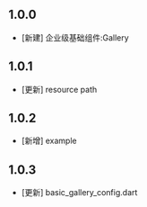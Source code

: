 <!--
 * @Author: lipeng 1162423147@qq.com
 * @Date: 2023-09-24 18:00:03
 * @LastEditors: lipeng 1162423147@qq.com
 * @LastEditTime: 2023-10-15 14:57:03
 * @FilePath: /phoenix_gallery/CHANGELOG.md
 * @Description: 这是默认设置,请设置`customMade`, 打开koroFileHeader查看配置 进行设置: https://github.com/OBKoro1/koro1FileHeader/wiki/%E9%85%8D%E7%BD%AE
-->
## 1.0.0

* [新建] 企业级基础组件:Gallery

## 1.0.1

* [更新] resource path

## 1.0.2

* [新增] example

## 1.0.3

* [更新] basic_gallery_config.dart